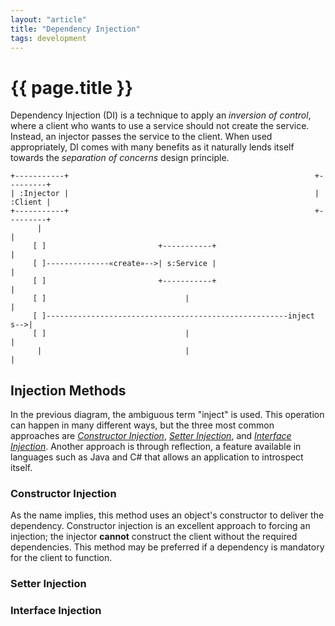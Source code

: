 ```yaml
---
layout: "article"
title: "Dependency Injection"
tags: development
---
```

# {{ page.title }}

Dependency Injection (DI) is a technique to apply an _inversion of control_, where a client who wants to use a service should not create the service. Instead, an injector passes the service to the client. When used appropriately, DI comes with many benefits as it naturally lends itself towards the _separation of concerns_ design principle.

```
+-----------+                                                       +---------+
| :Injector |                                                       | :Client |
+-----------+                                                       +---------+
      |                                                                  |
     [ ]                         +-----------+                           |
     [ ]--------------«create»-->| s:Service |                           |
     [ ]                         +-----------+                           |
     [ ]                               |                                 |
     [ ]------------------------------------------------------inject s-->|
     [ ]                               |                                 |
      |                                |                                 |
```

## Injection Methods
In the previous diagram, the ambiguous term "inject" is used. This operation can happen in many different ways, but the three most common approaches are [_Constructor Injection_](#constructor-injection), [_Setter Injection_](#setter-injection), and [_Interface Injection_](#interface-injection). Another approach is through reflection, a feature available in languages such as Java and C# that allows an application to introspect itself.

### Constructor Injection
As the name implies, this method uses an object's constructor to deliver the dependency. Constructor injection is an excellent approach to forcing an injection; the injector **cannot** construct the client without the required dependencies. This method may be preferred if a dependency is mandatory for the client to function.

### Setter Injection
### Interface Injection